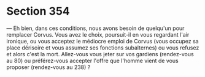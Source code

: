 # Section 354

— Eh bien, dans ces conditions, nous avons besoin de quelqu'un 
pour remplacer Corvus. Vous avez le choix, poursuit-il en vous 
regardant l'air ironique, ou vous acceptez le médiocre emploi de 
Corvus (vous occupez sa place dérisoire et vous assumez ses 
fonctions subalternes) ou vous refusez et alors c'est la mort. 
Allez-vous vous jeter sur vos gardiens (rendez-vous au 80) ou 
préférez-vous accepter l'offre que l'homme vient de vous 
proposer (rendez-vous au 238) ?